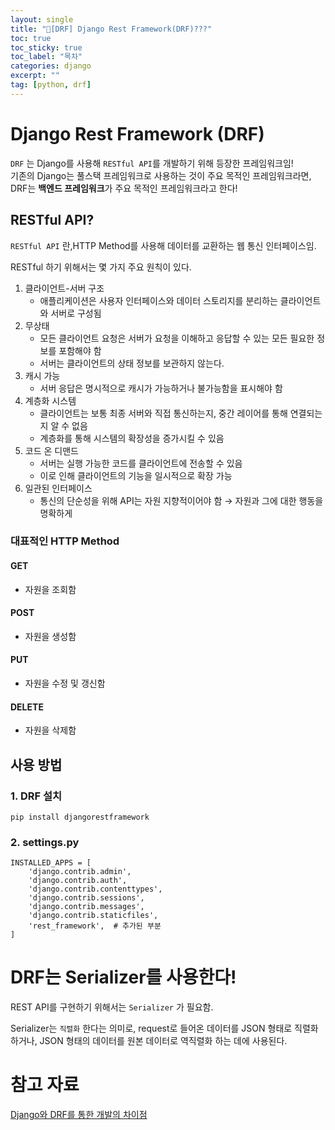 ```yaml
---
layout: single
title: "📘[DRF] Django Rest Framework(DRF)???"
toc: true
toc_sticky: true
toc_label: "목차"
categories: django
excerpt: ""
tag: [python, drf]
---
```


# Django Rest Framework (DRF)
`DRF` 는 Django를 사용해 `RESTful API`를 개발하기 위해 등장한 프레임워크임!  
기존의 Django는 풀스택 프레임워크로 사용하는 것이 주요 목적인 프레임워크라면, DRF는 **백엔드 프레임워크**가 주요 목적인 프레임워크라고 한다!  

## RESTful API?
`RESTful API` 란,HTTP Method를 사용해 데이터를 교환하는 웹 통신 인터페이스임.

RESTful 하기 위해서는 몇 가지 주요 원칙이 있다.

1. 클라이언트-서버 구조
    - 애플리케이션은 사용자 인터페이스와 데이터 스토리지를 분리하는 클라이언트와 서버로 구성됨
2. 무상태
    - 모든 클라이언트 요청은 서버가 요청을 이해하고 응답할 수 있는 모든 필요한 정보를 포함해야 함
    - 서버는 클라이언트의 상태 정보를 보관하지 않는다.
3. 캐시 가능
    - 서버 응답은 명시적으로 캐시가 가능하거나 불가능함을 표시해야 함
4. 계층화 시스템
    - 클라이언트는 보통 최종 서버와 직접 통신하는지, 중간 레이어를 통해 연결되는지 알 수 없음
    - 계층화를 통해 시스템의 확장성을 증가시킬 수 있음
5. 코드 온 디맨드
    - 서버는 실행 가능한 코드를 클라이언트에 전송할 수 있음
    - 이로 인해 클라이언트의 기능을 일시적으로 확장 가능
6. 일관된 인터페이스
    - 통신의 단순성을 위해 API는 자원 지향적이어야 함 → 자원과 그에 대한 행동을 명확하게

### 대표적인 HTTP Method
#### GET
- 자원을 조회함

#### POST
- 자원을 생성함

#### PUT
- 자원을 수정 및 갱신함

#### DELETE

- 자원을 삭제함

## 사용 방법

### 1. DRF 설치

```
pip install djangorestframework
```

### 2. settings.py

```
INSTALLED_APPS = [
    'django.contrib.admin',
    'django.contrib.auth',
    'django.contrib.contenttypes',
    'django.contrib.sessions',
    'django.contrib.messages',
    'django.contrib.staticfiles',
    'rest_framework',  # 추가된 부분
]
```

# DRF는 Serializer를 사용한다!

REST API를 구현하기 위해서는 `Serializer` 가 필요함.

Serializer는 `직렬화` 한다는 의미로, request로 들어온 데이터를 JSON 형태로 직렬화 하거나, JSON 형태의 데이터를 원본 데이터로 역직렬화 하는 데에 사용된다.

# 참고 자료

[Django와 DRF를 통한 개발의 차이점](https://velog.io/@alex01/Django와-DRF를-통한-개발의-차이점)